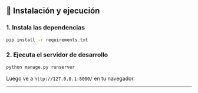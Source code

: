 



## 🚀 Instalación y ejecución

### 1. Instala las dependencias

```bash
pip install -r requirements.txt
````



### 2. Ejecuta el servidor de desarrollo

```bash
python manage.py runserver
```

Luego ve a `http://127.0.0.1:8000/` en tu navegador.

---



